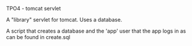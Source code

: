 TPO4 - tomcat servlet

A "library" servlet for tomcat. Uses a database.

A script that creates a database and the 'app' user that the app logs in as can be found in create.sql
